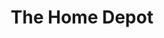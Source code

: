 ---
title: "The Home Depot"
url: /bakersfield/the-home-depot-rosedale-highway/
shop: doityourself
---